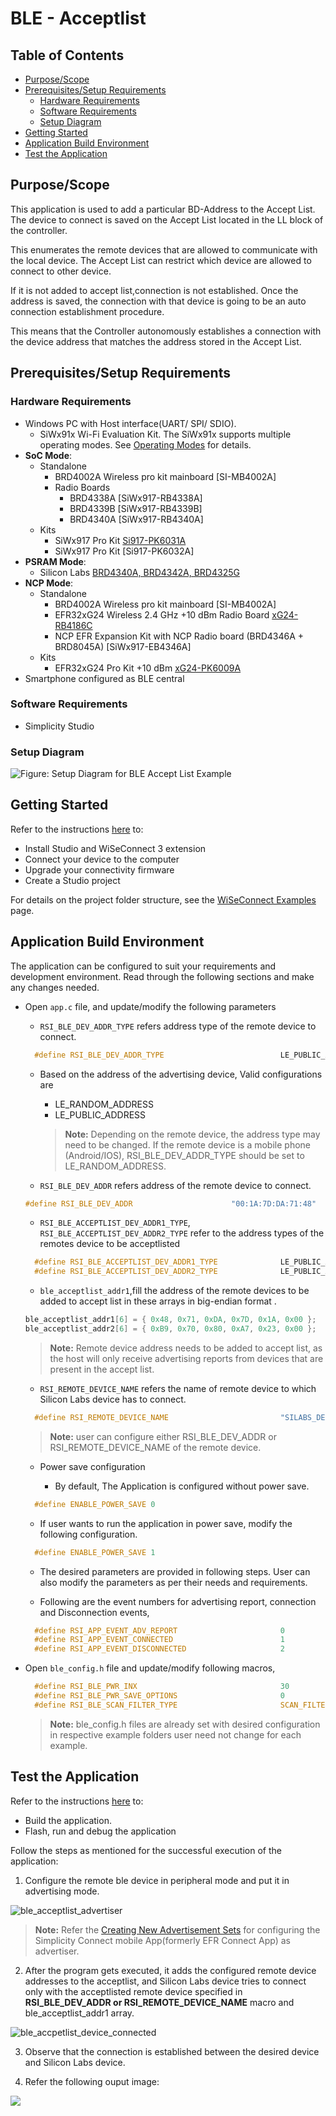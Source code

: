 # BLE - Acceptlist

## Table of Contents

- [Purpose/Scope](#purposescope) 
- [Prerequisites/Setup Requirements](#prerequisitessetup-requirements)
  - [Hardware Requirements](#hardware-requirements)
  - [Software Requirements](#software-requirements)
  - [Setup Diagram](#setup-diagram)
- [Getting Started](#getting-started)
- [Application Build Environment](#application-build-environment)
- [Test the Application](#test-the-application)

## Purpose/Scope

This application is used to add a particular BD-Address to the Accept List. The device to connect is saved on the Accept List located in the LL block of the controller.

This enumerates the remote devices that are allowed to communicate with the local device. The Accept List can restrict which device are allowed to connect to other device.

If it is not added to accept list,connection is not established. Once the address is saved, the connection with that device is going to be an auto connection establishment procedure.

This means that the Controller autonomously establishes a connection with the device address that matches the address stored in the Accept List.

## Prerequisites/Setup Requirements

### Hardware Requirements

- Windows PC with Host interface(UART/ SPI/ SDIO).
  - SiWx91x Wi-Fi Evaluation Kit. The SiWx91x supports multiple operating modes. See [Operating Modes]() for details.
- **SoC Mode**:
  - Standalone
    - BRD4002A Wireless pro kit mainboard [SI-MB4002A]
    - Radio Boards 
  	  - BRD4338A [SiWx917-RB4338A]
      - BRD4339B [SiWx917-RB4339B]
  	  - BRD4340A [SiWx917-RB4340A]
  - Kits
  	- SiWx917 Pro Kit [Si917-PK6031A](https://www.silabs.com/development-tools/wireless/wi-fi/siwx917-pro-kit?tab=overview)
  	- SiWx917 Pro Kit [Si917-PK6032A]
- **PSRAM Mode**:
  - Silicon Labs [BRD4340A, BRD4342A, BRD4325G](https://www.silabs.com/)  	
- **NCP Mode**:
  - Standalone
    - BRD4002A Wireless pro kit mainboard [SI-MB4002A]
    - EFR32xG24 Wireless 2.4 GHz +10 dBm Radio Board [xG24-RB4186C](https://www.silabs.com/development-tools/wireless/xg24-rb4186c-efr32xg24-wireless-gecko-radio-board?tab=overview)
    - NCP EFR Expansion Kit with NCP Radio board (BRD4346A + BRD8045A) [SiWx917-EB4346A]
  - Kits
  	- EFR32xG24 Pro Kit +10 dBm [xG24-PK6009A](https://www.silabs.com/development-tools/wireless/efr32xg24-pro-kit-10-dbm?tab=overview)
- Smartphone configured as BLE central

### Software Requirements

- Simplicity Studio

### Setup Diagram

![Figure: Setup Diagram for BLE Accept List Example](resources/readme/acceptlist_soc_ncp.png)
  
## Getting Started

Refer to the instructions [here](https://docs.silabs.com/wiseconnect/latest/wiseconnect-getting-started/) to:

- Install Studio and WiSeConnect 3 extension
- Connect your device to the computer
- Upgrade your connectivity firmware
- Create a Studio project

For details on the project folder structure, see the [WiSeConnect Examples](https://docs.silabs.com/wiseconnect/latest/wiseconnect-examples/#example-folder-structure) page.

## Application Build Environment

The application can be configured to suit your requirements and development environment. Read through the following sections and make any changes needed.

- Open `app.c` file, and update/modify the following parameters

  - `RSI_BLE_DEV_ADDR_TYPE` refers address type of the remote device to connect.  

  ```c
    #define RSI_BLE_DEV_ADDR_TYPE                          LE_PUBLIC_ADDRESS 
  ```

  - Based on the address of the advertising device, Valid configurations are

      - LE_RANDOM_ADDRESS
      - LE_PUBLIC_ADDRESS

    > **Note:** Depending on the remote device, the address type may need to be changed. If the remote device is a mobile phone (Android/IOS), RSI_BLE_DEV_ADDR_TYPE should be set to LE_RANDOM_ADDRESS.

  - `RSI_BLE_DEV_ADDR` refers address of the remote device to connect.

  ```c
  #define RSI_BLE_DEV_ADDR                      "00:1A:7D:DA:71:48"
  ```

  - `RSI_BLE_ACCEPTLIST_DEV_ADDR1_TYPE`, `RSI_BLE_ACCEPTLIST_DEV_ADDR2_TYPE` refer to the address types of the remotes device to be acceptlisted

  ```c
    #define RSI_BLE_ACCEPTLIST_DEV_ADDR1_TYPE              LE_PUBLIC_ADDRESS
    #define RSI_BLE_ACCEPTLIST_DEV_ADDR2_TYPE              LE_PUBLIC_ADDRESS
  ```
  - `ble_acceptlist_addr1`,fill the address of the remote devices to be added to accept list in these arrays in big-endian format .
  ```c
  ble_acceptlist_addr1[6] = { 0x48, 0x71, 0xDA, 0x7D, 0x1A, 0x00 };
  ble_acceptlist_addr2[6] = { 0xB9, 0x70, 0x80, 0xA7, 0x23, 0x00 };
   ```

  > **Note:** Remote device address needs to be added to accept list, as the host will only receive advertising reports from devices that are present in the accept list.

  - `RSI_REMOTE_DEVICE_NAME` refers the name of remote device to which Silicon Labs device has to connect.

  ```c
    #define RSI_REMOTE_DEVICE_NAME                         "SILABS_DEV" 
  ```

  > **Note:** user can configure either RSI_BLE_DEV_ADDR or RSI_REMOTE_DEVICE_NAME of the remote device.

  - Power save configuration

    - By default, The Application is configured without power save.

  ```c
    #define ENABLE_POWER_SAVE 0
  ```

    - If user wants to run the application in power save, modify the following configuration.

  ```c
    #define ENABLE_POWER_SAVE 1
  ```  

  - The desired parameters are provided in following steps. User can also modify the parameters as per their needs and requirements.

  - Following are the event numbers for advertising report, connection and Disconnection events,

  ```c
    #define RSI_APP_EVENT_ADV_REPORT                       0
    #define RSI_APP_EVENT_CONNECTED                        1
    #define RSI_APP_EVENT_DISCONNECTED                     2
  ```

- Open `ble_config.h` file and update/modify following macros,

  ```c
    #define RSI_BLE_PWR_INX                                30
    #define RSI_BLE_PWR_SAVE_OPTIONS                       0
    #define RSI_BLE_SCAN_FILTER_TYPE                       SCAN_FILTER_TYPE_ONLY_ACCEPT_LIST
  ```

  > **Note:**
   ble_config.h files are already set with desired configuration in respective example folders user need not change for each example.


## Test the Application

Refer to the instructions [here](https://docs.silabs.com/wiseconnect/latest/wiseconnect-getting-started/) to:

- Build the application.
- Flash, run and debug the application

Follow the steps as mentioned for the successful execution of the application:

1. Configure the remote ble device in peripheral mode and put it in advertising mode.

  ![ble_acceptlist_advertiser](resources/readme/bleacceptlistadvertiser.png)       

   > **Note:** Refer the [Creating New Advertisement Sets](https://docs.silabs.com/bluetooth/5.0/miscellaneous/mobile/efr-connect-mobile-app) for configuring the Simplicity Connect mobile App(formerly EFR Connect App) as advertiser.

2. After the program gets executed, it adds the configured remote device addresses to the acceptlist, and Silicon Labs device tries to connect only with the acceptlisted remote device specified in **RSI_BLE_DEV_ADDR or RSI_REMOTE_DEVICE_NAME** macro and ble_acceptlist_addr1 array.

  ![ble_accpetlist_device_connected](resources/readme/bleacceptlistdeviceconnected.png)

3. Observe that the connection is established between the desired device and Silicon Labs device.

4. Refer the following ouput image:

![](resources/readme/output_1.png)
